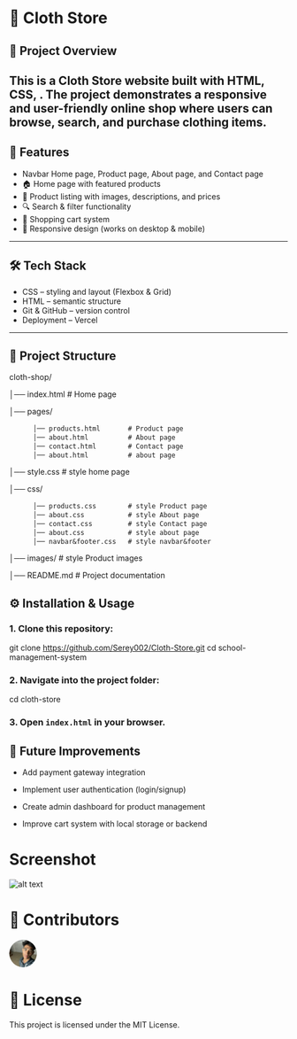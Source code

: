 # 👕 Cloth Store
## 📌 Project Overview

 This is a Cloth Store website built with HTML, CSS, . The project demonstrates a responsive and user-friendly online shop where users can browse, search, and purchase clothing items.
---

## 🚀 Features
- Navbar Home page, Product page, About page, and Contact page
- 🏠 Home  page with featured products
- 👗 Product listing with images, descriptions, and prices
- 🔍 Search & filter functionality
- 🛒 Shopping cart system
- 📱 Responsive design (works on desktop & mobile)

---

## 🛠 Tech Stack

- CSS – styling and layout (Flexbox & Grid)
- HTML – semantic structure
- Git & GitHub – version control
- Deployment – Vercel
---

## 📂 Project Structure

 cloth-shop/

│── index.html                    # Home page

│── pages/

          │── products.html       # Product page
          │── about.html          # About page
          │── contact.html        # Contact page
          │── about.html          # about page

│── style.css                     # style home page

│── css/  

          │── products.css        # style Product page
          │── about.css           # style About page
          │── contact.css         # style Contact page
          │── about.css           # style about page
          │── navbar&footer.css   # style navbar&footer

│── images/                       # style Product images

│── README.md                     # Project documentation

## ⚙️ Installation & Usage

### 1. Clone this repository:

git clone https://github.com/Serey002/Cloth-Store.git
cd school-management-system
### 2. Navigate into the project folder:

cd cloth-store

### 3. Open `index.html` in your browser.

## 🌟 Future Improvements
- Add payment gateway integration

- Implement user authentication (login/signup)

- Create admin dashboard for product management

- Improve cart system with local storage or backend

# Screenshot
![alt text](image.png)



# 👥 Contributors

  <a href="https://github.com/Serey002">
    <img src="./images/profile.png" width="50" 
    style="border-radius: 50%;" alt="User1"/>
  </a>

# 📄 License

This project is licensed under the MIT License.

